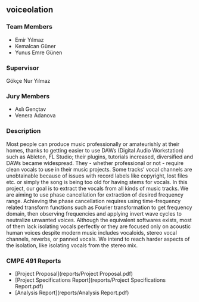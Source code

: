 ## voiceolation

### Team Members
- Emir Yılmaz 
- Kemalcan Güner
- Yunus Emre Günen

### Supervisor 
Gökçe Nur Yılmaz 

### Jury Members
- Aslı Gençtav
- Venera Adanova

### Description

Most people can produce music professionally or amateurishly at their homes, thanks to getting easier to use DAWs (Digital Audio Workstation) such as Ableton, FL Studio; their plugins, tutorials increased, diversified and DAWs became widespread. They - whether professional or not - require clean vocals to use in their music projects. Some tracks’ vocal channels are unobtainable because of issues with record labels like copyright, lost files etc. or simply the song is being too old for having stems for vocals. In this project, our goal is to extract the vocals from all kinds of music tracks. We are aiming to use phase cancellation for extraction of desired frequency range. Achieving the phase cancellation requires using time-frequency related transform functions such as Fourier transformation to get frequency domain, then observing frequencies and applying invert wave cycles to neutralize unwanted voices.
Although the equivalent softwares exists, most of them lack isolating vocals perfectly or they are focused only on acoustic human voices despite modern music includes vocaloids, stereo vocal channels, reverbs, or panned vocals. We intend to reach harder aspects of the isolation, like isolating vocals from the stereo mix.

### CMPE 491 Reports

* [Project Proposal](reports/Project Proposal.pdf)
* [Project Specifications Report](reports/Project Specifications Report.pdf)
* [Analysis Report](reports/Analysis Report.pdf)
